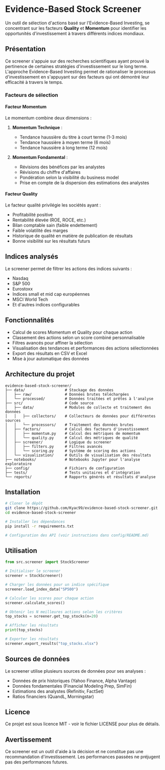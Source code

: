 # Evidence-Based Stock Screener

Un outil de sélection d'actions basé sur l'Evidence-Based Investing, se concentrant sur les facteurs **Quality** et **Momentum** pour identifier les opportunités d'investissement à travers différents indices mondiaux.

## Présentation

Ce screener s'appuie sur des recherches scientifiques ayant prouvé la pertinence de certaines stratégies d'investissement sur le long terme. L'approche Evidence-Based Investing permet de rationaliser le processus d'investissement en s'appuyant sur des facteurs qui ont démontré leur efficacité à travers le temps.

### Facteurs de sélection

#### Facteur Momentum

Le momentum combine deux dimensions :

1. **Momentum Technique** : 
   - Tendance haussière du titre à court terme (1-3 mois)
   - Tendance haussière à moyen terme (6 mois)
   - Tendance haussière à long terme (12 mois)

2. **Momentum Fondamental** :
   - Révisions des bénéfices par les analystes
   - Révisions du chiffre d'affaires
   - Pondération selon la visibilité du business model
   - Prise en compte de la dispersion des estimations des analystes

#### Facteur Quality

Le facteur qualité privilégie les sociétés ayant :

- Profitabilité positive 
- Rentabilité élevée (ROE, ROCE, etc.)
- Bilan comptable sain (faible endettement)
- Faible volatilité des marges
- Historique de qualité en matière de publication de résultats
- Bonne visibilité sur les résultats futurs

## Indices analysés

Le screener permet de filtrer les actions des indices suivants :

- Nasdaq
- S&P 500
- Eurostoxx
- Indices small et mid cap européennes
- MSCI World Tech
- Et d'autres indices configurables

## Fonctionnalités

- Calcul de scores Momentum et Quality pour chaque action
- Classement des actions selon un score combiné personnalisable
- Filtres avancés pour affiner la sélection
- Visualisation des tendances et performances des actions sélectionnées
- Export des résultats en CSV et Excel
- Mise à jour automatique des données

## Architecture du projet

```
evidence-based-stock-screener/
├── data/                  # Stockage des données
│   ├── raw/               # Données brutes téléchargées
│   └── processed/         # Données traitées et prêtes à l'analyse
├── src/                   # Code source
│   ├── data/              # Modules de collecte et traitement des données
│   │   ├── collectors/    # Collecteurs de données pour différentes sources
│   │   └── processors/    # Traitement des données brutes
│   ├── factors/           # Calcul des facteurs d'investissement
│   │   ├── momentum.py    # Calcul des métriques de momentum
│   │   └── quality.py     # Calcul des métriques de qualité
│   ├── screener/          # Logique du screener
│   │   ├── filters.py     # Filtres avancés
│   │   └── scoring.py     # Système de scoring des actions
│   └── visualization/     # Outils de visualisation des résultats
├── notebooks/             # Notebooks Jupyter pour l'analyse exploratoire
├── config/                # Fichiers de configuration
├── tests/                 # Tests unitaires et d'intégration
└── reports/               # Rapports générés et résultats d'analyse
```

## Installation

```bash
# Cloner le dépôt
git clone https://github.com/Kyac99/evidence-based-stock-screener.git
cd evidence-based-stock-screener

# Installer les dépendances
pip install -r requirements.txt

# Configuration des API (voir instructions dans config/README.md)
```

## Utilisation

```python
from src.screener import StockScreener

# Initialiser le screener
screener = StockScreener()

# Charger les données pour un indice spécifique
screener.load_index_data("SP500")

# Calculer les scores pour chaque action
screener.calculate_scores()

# Obtenir les N meilleures actions selon les critères
top_stocks = screener.get_top_stocks(n=20)

# Afficher les résultats
print(top_stocks)

# Exporter les résultats
screener.export_results("top_stocks.xlsx")
```

## Sources de données

Le screener utilise plusieurs sources de données pour ses analyses :

- Données de prix historiques (Yahoo Finance, Alpha Vantage)
- Données fondamentales (Financial Modeling Prep, SimFin)
- Estimations des analystes (Refinitiv, FactSet)
- Ratios financiers (QuandL, Morningstar)

## Licence

Ce projet est sous licence MIT - voir le fichier LICENSE pour plus de détails.

## Avertissement

Ce screener est un outil d'aide à la décision et ne constitue pas une recommandation d'investissement. Les performances passées ne préjugent pas des performances futures.